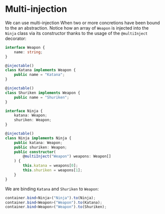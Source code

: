 # Multi-injection

We can use multi-injection When two or more concretions have been bound to the an abstraction.
Notice how an array of `Weapon` is injected into the `Ninja` class via its constructor thanks to the usage of the `@multiInject` decorator:

```ts
interface Weapon {
    name: string;
}

@injectable()
class Katana implements Weapon {
    public name = "Katana";
}

@injectable()
class Shuriken implements Weapon {
    public name = "Shuriken";
}

interface Ninja {
    katana: Weapon;
    shuriken: Weapon;
}

@injectable()
class Ninja implements Ninja {
    public katana: Weapon;
    public shuriken: Weapon;
    public constructor(
	    @multiInject("Weapon") weapons: Weapon[]
    ) {
        this.katana = weapons[0];
        this.shuriken = weapons[1];
    }
}
```

We are binding `Katana` and `Shuriken` to `Weapon`:

```ts
container.bind<Ninja>("Ninja").to(Ninja);
container.bind<Weapon>("Weapon").to(Katana);
container.bind<Weapon>("Weapon").to(Shuriken);
```
